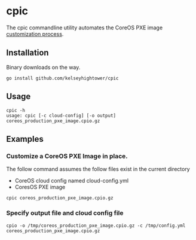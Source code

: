 # cpic

The cpic commandline utility automates the CoreOS PXE image [customization process](https://coreos.com/docs/running-coreos/bare-metal/booting-with-pxe/#adding-a-custom-oem).

## Installation

Binary downloads on the way.

```
go install github.com/kelseyhightower/cpic
```

## Usage

```
cpic -h
usage: cpic [-c cloud-config] [-o output] coreos_production_pxe_image.cpio.gz
```

## Examples

### Customize a CoreOS PXE Image in place.

The follow command assumes the follow files exist in the current directory

- CoreOS cloud config named cloud-config.yml
- CoresOS PXE image

```
cpic coreos_production_pxe_image.cpio.gz
```

### Specify output file and cloud config file

```
cpio -o /tmp/coreos_production_pxe_image.cpio.gz -c /tmp/config.yml coreos_production_pxe_image.cpio.gz
```
